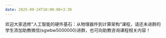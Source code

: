 ```yaml
---
date: 2025-09-24T10:00:00+3:30
---
```

欢迎大家选修“人工智能的硬件基石：从物理器件到计算架构”课程，请还未进群的学生添加助教微信(sgwbw5000000)进群，也可向助教咨询课程相关内容！
